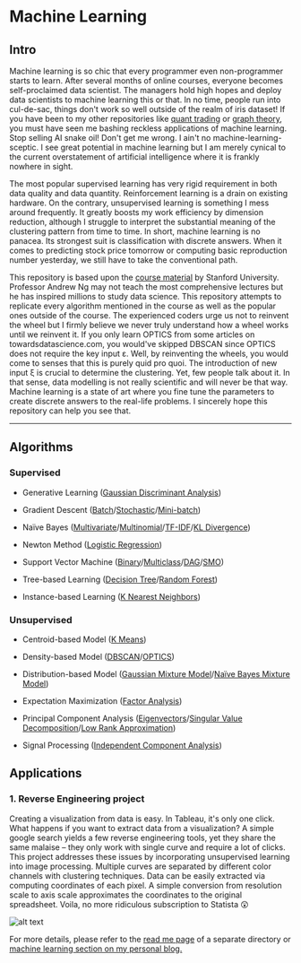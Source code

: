 # Machine Learning

## Intro

Machine learning is so chic that every programmer even non-programmer starts to learn. After several months of online courses, everyone becomes self-proclaimed data scientist. The managers hold high hopes and deploy data scientists to machine learning this or that. In no time, people run into cul-de-sac, things don't work so well outside of the realm of iris dataset! If you have been to my other repositories like <a href=https://github.com/je-suis-tm/quant-trading>quant trading</a> or <a href=https://github.com/je-suis-tm/graph-theory>graph theory</a>, you must have seen me bashing reckless applications of machine learning. Stop selling AI snake oil! Don't get me wrong. I ain't no machine-learning-sceptic. I see great potential in machine learning but I am merely cynical to the current overstatement of artificial intelligence where it is frankly nowhere in sight. 

The most popular supervised learning has very rigid requirement in both data quality and data quantity. Reinforcement learning is a drain on existing hardware. On the contrary, unsupervised learning is something I mess around frequently. It greatly boosts my work efficiency by dimension reduction, although I struggle to interpret the substantial meaning of the clustering pattern from time to time. In short, machine learning is no panacea. Its strongest suit is classification with discrete answers. When it comes to predicting stock price tomorrow or computing basic reproduction number yesterday, we still have to take the conventional path. 

This repository is based upon the <a href=http://cs229.stanford.edu/syllabus-fall2020.html>course material</a> by Stanford University. Professor Andrew Ng may not teach the most comprehensive lectures but he has inspired millions to study data science. This repository attempts to replicate every algorithm mentioned in the course as well as the popular ones outside of the course. The experienced coders urge us not to reinvent the wheel but I firmly believe we never truly understand how a wheel works until we reinvent it. If you only learn OPTICS from some articles on towardsdatascience.com, you would've skipped DBSCAN since OPTICS does not require the key input ε. Well, by reinventing the wheels, you would come to senses that this is purely quid pro quoi. The introduction of new input ξ is crucial to determine the clustering. Yet, few people talk about it. In that sense, data modelling is not really scientific and will never be that way. Machine learning is a state of art where you fine tune the parameters to create discrete answers to the real-life problems. I sincerely hope this repository can help you see that.

<hr>

## Algorithms

### Supervised

* Generative Learning (<a href=https://github.com/je-suis-tm/machine-learning/blob/master/gaussian%20discriminant%20analysis.ipynb>Gaussian Discriminant Analysis</a>)

* Gradient Descent (<a href=https://github.com/je-suis-tm/machine-learning/blob/master/gradient%20descent.ipynb>Batch</a>/<a href=https://github.com/je-suis-tm/machine-learning/blob/master/gradient%20descent.ipynb>Stochastic</a>/<a href=https://github.com/je-suis-tm/machine-learning/blob/master/gradient%20descent.ipynb>Mini-batch</a>)

* Naïve Bayes (<a href=https://github.com/je-suis-tm/machine-learning/blob/master/naive%20bayes.ipynb>Multivariate</a>/<a href=https://github.com/je-suis-tm/machine-learning/blob/master/naive%20bayes.ipynb>Multinomial</a>/<a href=https://github.com/je-suis-tm/machine-learning/blob/master/naive%20bayes.ipynb>TF-IDF</a>/<a href=https://github.com/je-suis-tm/machine-learning/blob/master/naive%20bayes.ipynb>KL Divergence</a>)

* Newton Method (<a href=https://github.com/je-suis-tm/machine-learning/blob/master/newton%20method%20for%20logistic%20regression.ipynb>Logistic Regression</a>)

* Support Vector Machine (<a href=https://github.com/je-suis-tm/machine-learning/blob/master/binary%20support%20vector%20machine.ipynb>Binary</a>/<a href=https://github.com/je-suis-tm/machine-learning/blob/master/multiclass%20support%20vector%20machine.ipynb>Multiclass</a>/<a href=https://github.com/je-suis-tm/machine-learning/blob/master/multiclass%20support%20vector%20machine.ipynb>DAG</a>/<a href=https://github.com/je-suis-tm/machine-learning/blob/master/sequential%20minimal%20optimization.ipynb>SMO</a>)

* Tree-based Learning (<a href=https://github.com/je-suis-tm/machine-learning/blob/master/decision%20tree%20and%20random%20forest.ipynb>Decision Tree</a>/<a href=https://github.com/je-suis-tm/machine-learning/blob/master/decision%20tree%20and%20random%20forest.ipynb>Random Forest</a>)

* Instance-based Learning (<a href=https://github.com/je-suis-tm/machine-learning/blob/master/k%20nearest%20neighbors.ipynb>K Nearest Neighbors</a>)

### Unsupervised

* Centroid-based Model (<a href=https://github.com/je-suis-tm/machine-learning/blob/master/k%20means.ipynb>K Means</a>)

* Density-based Model (<a href=https://github.com/je-suis-tm/machine-learning/blob/master/dbscan.ipynb>DBSCAN</a>/<a href=https://github.com/je-suis-tm/machine-learning/blob/master/optics.ipynb>OPTICS</a>)

* Distribution-based Model (<a href=https://github.com/je-suis-tm/machine-learning/blob/master/gaussian%20mixture%20model.ipynb>Gaussian Mixture Model</a>/<a href=https://github.com/je-suis-tm/machine-learning/blob/master/naive%20bayes%20mixture%20model.ipynb>Naïve Bayes Mixture Model</a>)

* Expectation Maximization (<a href=https://github.com/je-suis-tm/machine-learning/blob/master/factor%20analysis.ipynb>Factor Analysis</a>)

* Principal Component Analysis (<a href=https://github.com/je-suis-tm/machine-learning/blob/master/principal%20component%20analysis.ipynb>Eigenvectors</a>/<a href=https://github.com/je-suis-tm/machine-learning/blob/master/principal%20component%20analysis.ipynb>Singular Value Decomposition</a>/<a href=https://github.com/je-suis-tm/machine-learning/blob/master/principal%20component%20analysis.ipynb>Low Rank Approximation</a>)

* Signal Processing (<a href=https://github.com/je-suis-tm/machine-learning/blob/master/independent%20component%20analysis.ipynb>Independent Component Analysis</a>)


## Applications

### 1. Reverse Engineering project

Creating a visualization from data is easy. In Tableau, it's only one click. What happens if you want to extract data from a visualization? A simple google search yields a few reverse engineering tools, yet they share the same malaise – they only work with single curve and require a lot of clicks. This project addresses these issues by incorporating unsupervised learning into image processing. Multiple curves are separated by different color channels with clustering techniques. Data can be easily extracted via computing coordinates of each pixel. A simple conversion from resolution scale to axis scale approximates the coordinates to the original spreadsheet. Voila, no more ridiculous subscription to Statista :astonished:

![alt text](https://github.com/je-suis-tm/machine-learning/blob/master/Reverse%20Engineering%20project/preview/color%20channels%20bar%20elbow%20method.png)

For more details, please refer to the <a href=https://github.com/je-suis-tm/machine-learning/blob/master/Reverse%20Engineering%20project/README.md>read me page</a> of a separate directory or <a href=https://je-suis-tm.github.io/machine-learning/reverse-engineering>machine learning section on my personal blog.

